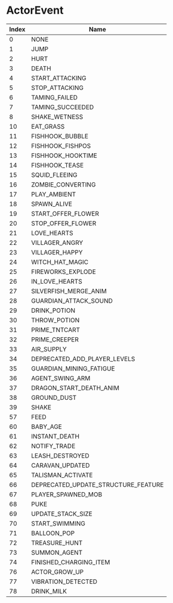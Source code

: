 # ActorEvent

Index | Name
--- | ---
0 | NONE
1 | JUMP
2 | HURT
3 | DEATH
4 | START_ATTACKING
5 | STOP_ATTACKING
6 | TAMING_FAILED
7 | TAMING_SUCCEEDED
8 | SHAKE_WETNESS
10 | EAT_GRASS
11 | FISHHOOK_BUBBLE
12 | FISHHOOK_FISHPOS
13 | FISHHOOK_HOOKTIME
14 | FISHHOOK_TEASE
15 | SQUID_FLEEING
16 | ZOMBIE_CONVERTING
17 | PLAY_AMBIENT
18 | SPAWN_ALIVE
19 | START_OFFER_FLOWER
20 | STOP_OFFER_FLOWER
21 | LOVE_HEARTS
22 | VILLAGER_ANGRY
23 | VILLAGER_HAPPY
24 | WITCH_HAT_MAGIC
25 | FIREWORKS_EXPLODE
26 | IN_LOVE_HEARTS
27 | SILVERFISH_MERGE_ANIM
28 | GUARDIAN_ATTACK_SOUND
29 | DRINK_POTION
30 | THROW_POTION
31 | PRIME_TNTCART
32 | PRIME_CREEPER
33 | AIR_SUPPLY
34 | DEPRECATED_ADD_PLAYER_LEVELS
35 | GUARDIAN_MINING_FATIGUE
36 | AGENT_SWING_ARM
37 | DRAGON_START_DEATH_ANIM
38 | GROUND_DUST
39 | SHAKE
57 | FEED
60 | BABY_AGE
61 | INSTANT_DEATH
62 | NOTIFY_TRADE
63 | LEASH_DESTROYED
64 | CARAVAN_UPDATED
65 | TALISMAN_ACTIVATE
66 | DEPRECATED_UPDATE_STRUCTURE_FEATURE
67 | PLAYER_SPAWNED_MOB
68 | PUKE
69 | UPDATE_STACK_SIZE
70 | START_SWIMMING
71 | BALLOON_POP
72 | TREASURE_HUNT
73 | SUMMON_AGENT
74 | FINISHED_CHARGING_ITEM
76 | ACTOR_GROW_UP
77 | VIBRATION_DETECTED
78 | DRINK_MILK